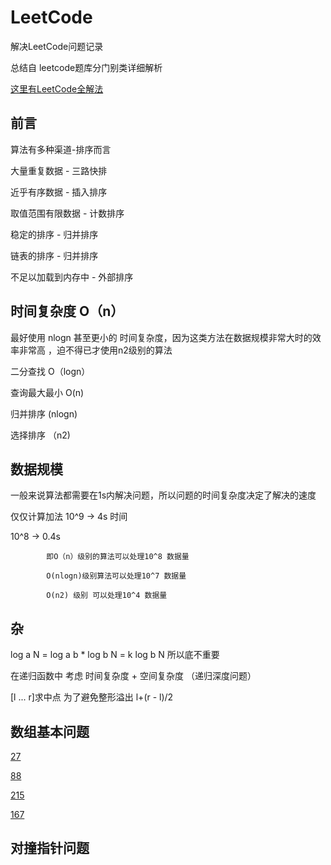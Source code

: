 # LeetCode

解决LeetCode问题记录

总结自 leetcode题库分门别类详细解析

[这里有LeetCode全解法](https://github.com/liuyubobobo/Play-Leetcode)


## 前言

算法有多种渠道-排序而言

大量重复数据 - 三路快排

近乎有序数据 - 插入排序

取值范围有限数据 - 计数排序

稳定的排序 - 归并排序

链表的排序 - 归并排序

不足以加载到内存中 - 外部排序

## 时间复杂度 O（n）

最好使用 nlogn 甚至更小的 时间复杂度，因为这类方法在数据规模非常大时的效率非常高 ，迫不得已才使用n2级别的算法

二分查找  O（logn）

查询最大最小 O(n)

归并排序 (nlogn)

选择排序 （n2)

## 数据规模

一般来说算法都需要在1s内解决问题，所以问题的时间复杂度决定了解决的速度

仅仅计算加法 10^9  ->  4s  时间

10^8 -> 0.4s 
           
            即O（n）级别的算法可以处理10^8 数据量

            O(nlogn)级别算法可以处理10^7 数据量

            O(n2) 级别 可以处理10^4 数据量
            

## 杂

log a N = log a b * log b N  =  k log b N  所以底不重要

在递归函数中   考虑 时间复杂度 + 空间复杂度 （递归深度问题）

[l ... r]求中点 为了避免整形溢出  l+(r - l)/2

## 数组基本问题

[27](https://leetcode-cn.com/problems/remove-element) 

[88](https://leetcode-cn.com/problems/merge-sorted-array)

[215](https://leetcode-cn.com/problems/kth-largest-element-in-an-array) 

[167](https://leetcode-cn.com/problems/two-sum-ii-input-array-is-sorted)

## 对撞指针问题






















